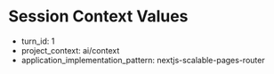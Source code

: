# Session Context Values

- turn_id: 1
- project_context: ai/context
- application_implementation_pattern: nextjs-scalable-pages-router
